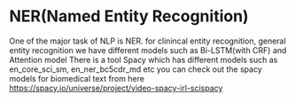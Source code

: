 # NER(Named Entity Recognition)
One of the major task of NLP is NER. for clinincal entity recognition, general entity recognition we have different models such as Bi-LSTM(with CRF) and Attention model
There is a tool Spacy which has different models such as en_core_sci_sm, en_ner_bc5cdr_md etc you can check out the spacy models for biomedical text from here https://spacy.io/universe/project/video-spacy-irl-scispacy
